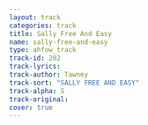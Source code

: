 ```yaml
---
layout: track
categories: track
title: Sally Free And Easy
name: sally-free-and-easy
type: ahfow_track
track-id: 202
track-lyrics: 
track-author: Tawney
track-sort: "SALLY FREE AND EASY"
track-alpha: S
track-original: 
cover: true
---
```

